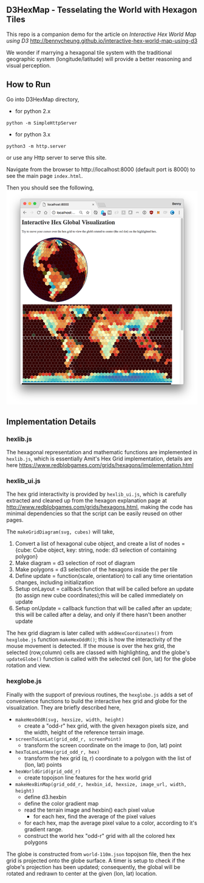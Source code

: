## D3HexMap - Tesselating the World with Hexagon Tiles
This repo is a companion demo for
the article on *Interactive Hex World Map using D3*
<http://bennycheung.github.io/interactive-hex-world-map-using-d3>

We wonder if marrying a hexagonal tile system
with the traditional geographic system (longitude/latitude)
will provide a better reasoning and visual perception.

## How to Run

Go into D3HexMap directory,

* for python 2.x

```
python -m SimpleHttpServer
```

* for python 3.x

```
python3 -m http.server
```

or use any Http server to serve this site.

Navigate from the browser to http://localhost:8000 (default port is 8000)
to see the main page `index.html`.

Then you should see the following,
![D3HexMap Main Page](images/D3HexMap_grid_to_globe.png)

## Implementation Details

### hexlib.js
The hexagonal representation and mathematic functions are implemented in `hexlib.js`,
which is essentially Amit's Hex Grid implementation, details are here <https://www.redblobgames.com/grids/hexagons/implementation.html>

### hexlib_ui.js
The hex grid interactivity is provided by `hexlib_ui.js`,
which is carefully extracted and cleaned up from the hexagon explanation page at <http://www.redblobgames.com/grids/hexagons.html>,
making the code has minimal dependencies so that the script can be easily reused on other pages.

The `makeGridDiagram(svg, cubes)` will take,

1. Convert a list of hexagonal cube object, and create a list of nodes = {cube: Cube object, key: string, node: d3 selection of <g> containing polygon}
2. Make diagram = d3 selection of root <g> of diagram
3. Make polygons = d3 selection of the hexagons inside the <g> per tile
4. Define update = function(scale, orientation) to call any time orientation changes, including initialization
5. Setup onLayout = callback function that will be called before an update (to assign new cube coordinates);this will be called immediately on update
6. Setup onUpdate = callback function that will be called after an update; this will be called after a delay, and only if there hasn't been another update

The hex grid diagram is later called with `addHexCoordinates()` from `hexglobe.js` function `makeHexOddR()`;
this is how the interactivity of the mouse movement is detected.
If the mouse is over the hex grid,
the selected (row,column) cells are classed with highlighting, and the globe's `updateGlobe()` function is called with the selected cell (lon, lat) for the globe rotation and view.

### hexglobe.js
Finally with the support of previous routines,
the `hexglobe.js` adds a set of convenience functions to build the interactive hex grid and globe for the visualization. They are briefly described here,

* `makeHexOddR(svg, hexsize, width, height)`
  * create a "odd-r" hex grid, with the given hexagon pixels size, and the width, height of the reference terrain image.
* `screenToLonLat(grid_odd_r, screenPoint)`
  * transform the screen coordinate on the image to (lon, lat) point
* `hexToLonLatHex(grid_odd_r, hex)`
  * transform the hex grid (q, r) coordinate to a polygon with the list of (lon, lat) points
* `hexWorldGrid(grid_odd_r)`
  * create topojson line features for the hex world grid
* `makeHexBinMap(grid_odd_r, hexbin_id, hexsize, image_url, width, height)`
  * define d3.hexbin
  * define the color gradient map
  * read the terrain image and hexbin() each pixel value
    * for each hex, find the average of the pixel values
  * for each hex, map the average pixel value to a color, according to it's gradient range.
  * construct the world hex "odd-r" grid with all the colored hex polygons

The globe is constructed from `world-110m.json` topojson file, then the hex grid is projected onto the globe surface. A timer is setup to check if the globe's projection has been updated; consequently, the global will be rotated and redrawn to center at the given (lon, lat) location.
